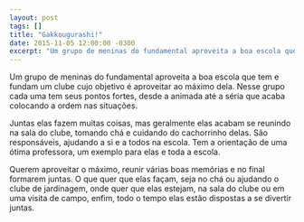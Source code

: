 ```yaml
---
layout: post
tags: []
title: "Gakkougurashi!"
date: 2015-11-05 12:00:00 -0300
excerpt: "Um grupo de meninas do fundamental aproveita a boa escola que tem e fundam um clube cujo objetivo é aproveitar ao máximo dela."
---
```


Um grupo de meninas do fundamental aproveita a boa escola que tem e fundam um clube cujo objetivo
é aproveitar ao máximo dela. Nesse grupo cada uma tem seus pontos fortes, desde a animada até a
séria que acaba colocando a ordem nas situações.

Juntas elas fazem muitas coisas, mas geralmente elas acabam se reunindo na sala do clube, tomando
chá e cuidando do cachorrinho delas. São responsáveis, ajudando a si e a todos na escola. Tem a
orientação de uma ótima professora, um exemplo para elas e toda a escola.

Querem aproveitar o máximo, reunir várias boas memórias e no final formarem juntas. O que quer
que elas façam, seja no chá ou ajudando o clube de jardinagem, onde quer que elas estejam, na
sala do clube ou em uma visita de campo, enfim, todo o tempo elas estão dispostas a se divertir
juntas.
